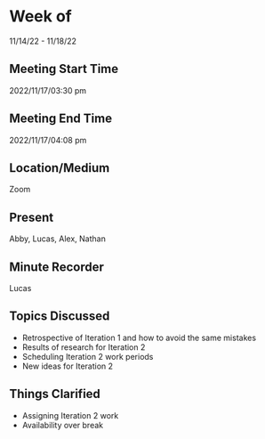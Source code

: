 # Week of 
11/14/22 - 11/18/22

## Meeting Start Time
2022/11/17/03:30 pm

## Meeting End Time
2022/11/17/04:08 pm 

## Location/Medium
Zoom

## Present
Abby, Lucas, Alex, Nathan

## Minute Recorder
Lucas

## Topics Discussed
* Retrospective of Iteration 1 and how to avoid the same mistakes
* Results of research for Iteration 2
* Scheduling Iteration 2 work periods
* New ideas for Iteration 2

## Things Clarified
* Assigning Iteration 2 work
* Availability over break
